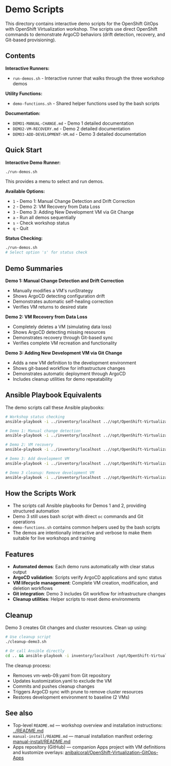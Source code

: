 # Demo Scripts

This directory contains interactive demo scripts for the OpenShift GitOps with OpenShift Virtualization workshop. The scripts use direct OpenShift commands to demonstrate ArgoCD behaviors (drift detection, recovery, and Git-based provisioning).

## Contents

**Interactive Runners:**
- `run-demos.sh` - Interactive runner that walks through the three workshop demos

**Utility Functions:**
- `demo-functions.sh` - Shared helper functions used by the bash scripts

**Documentation:**
- `DEMO1-MANUAL-CHANGE.md` - Demo 1 detailed documentation
- `DEMO2-VM-RECOVERY.md` - Demo 2 detailed documentation  
- `DEMO3-ADD-DEVELOPMENT-VM.md` - Demo 3 detailed documentation

## Quick Start

**Interactive Demo Runner:**
```bash
./run-demos.sh
```
This provides a menu to select and run demos.

**Available Options:**
- `1` - Demo 1: Manual Change Detection and Drift Correction
- `2` - Demo 2: VM Recovery from Data Loss
- `3` - Demo 3: Adding New Development VM via Git Change
- `a` - Run all demos sequentially
- `s` - Check workshop status
- `q` - Quit

**Status Checking:**
```bash
./run-demos.sh
# Select option 's' for status check
```

## Demo Summaries

**Demo 1: Manual Change Detection and Drift Correction**
- Manually modifies a VM's runStrategy
- Shows ArgoCD detecting configuration drift
- Demonstrates automatic self-healing correction
- Verifies VM returns to desired state

**Demo 2: VM Recovery from Data Loss**  
- Completely deletes a VM (simulating data loss)
- Shows ArgoCD detecting missing resources
- Demonstrates recovery through Git-based sync
- Verifies complete VM recreation and functionality

**Demo 3: Adding New Development VM via Git Change**
- Adds a new VM definition to the development environment
- Shows git-based workflow for infrastructure changes
- Demonstrates automatic deployment through ArgoCD
- Includes cleanup utilities for demo repeatability

## Ansible Playbook Equivalents

The demo scripts call these Ansible playbooks:

```bash
# Workshop status checking
ansible-playbook -i ../inventory/localhost ..//opt/OpenShift-Virtualization-GitOps/playbooks/check-workshop-status.yaml

# Demo 1: Manual change detection
ansible-playbook -i ../inventory/localhost ..//opt/OpenShift-Virtualization-GitOps/playbooks/demo1-manual-change.yaml

# Demo 2: VM recovery
ansible-playbook -i ../inventory/localhost ..//opt/OpenShift-Virtualization-GitOps/playbooks/demo2-vm-recovery.yaml

# Demo 3: Add development VM
ansible-playbook -i ../inventory/localhost ..//opt/OpenShift-Virtualization-GitOps/playbooks/demo3-add-development-vm.yaml

# Demo 3 cleanup: Remove development VM
ansible-playbook -i ../inventory/localhost ..//opt/OpenShift-Virtualization-GitOps/playbooks/cleanup-demo3.yaml
```

## How the Scripts Work

- The scripts call Ansible playbooks for Demos 1 and 2, providing structured automation
- Demo 3 still uses bash script with direct `oc` commands and Git operations
- `demo-functions.sh` contains common helpers used by the bash scripts
- The demos are intentionally interactive and verbose to make them suitable for live workshops and training

## Features

- **Automated demos**: Each demo runs automatically with clear status output
- **ArgoCD validation**: Scripts verify ArgoCD applications and sync status
- **VM lifecycle management**: Complete VM creation, modification, and deletion workflows
- **Git integration**: Demo 3 includes Git workflow for infrastructure changes
- **Cleanup utilities**: Helper scripts to reset demo environments

## Cleanup

Demo 3 creates Git changes and cluster resources. Clean up using:

```bash
# Use cleanup script
./cleanup-demo3.sh

# Or call Ansible directly
cd .. && ansible-playbook -i inventory/localhost /opt/OpenShift-Virtualization-GitOps/playbooks/cleanup-demo3.yaml
```

The cleanup process:
- Removes vm-web-09.yaml from Git repository
- Updates kustomization.yaml to exclude the VM
- Commits and pushes cleanup changes
- Triggers ArgoCD sync with prune to remove cluster resources
- Restores development environment to baseline (2 VMs)

## See also

- Top-level `README.md` — workshop overview and installation instructions: [../README.md](../README.md)
- `manual-install/README.md` — manual installation manifest ordering: [manual-install/README.md](../manual-install/README.md)
- Apps repository (GitHub) — companion Apps project with VM definitions and kustomize overlays: [anibalcoral/OpenShift-Virtualization-GitOps-Apps](https://github.com/anibalcoral/OpenShift-Virtualization-GitOps-Apps)